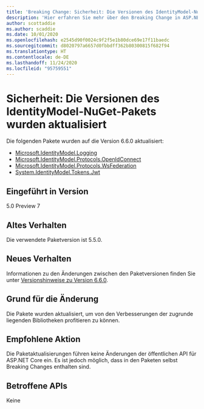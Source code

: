```yaml
---
title: 'Breaking Change: Sicherheit: Die Versionen des IdentityModel-NuGet-Pakets wurden aktualisiert'
description: 'Hier erfahren Sie mehr über den Breaking Change in ASP.NET Core 5.0 mit dem Titel „Sicherheit: Die Versionen des IdentityModel-NuGet-Pakets wurden aktualisiert'
author: scottaddie
ms.author: scaddie
ms.date: 10/01/2020
ms.openlocfilehash: e2545d90f0024c9f2f5e1b80dce69e17f11baedc
ms.sourcegitcommit: d8020797a6657d0fbbdff362b80300815f682f94
ms.translationtype: HT
ms.contentlocale: de-DE
ms.lasthandoff: 11/24/2020
ms.locfileid: "95759551"
---
```

# <a name="security-identitymodel-nuget-package-versions-updated"></a>Sicherheit: Die Versionen des IdentityModel-NuGet-Pakets wurden aktualisiert

Die folgenden Pakete wurden auf die Version 6.6.0 aktualisiert:

- [Microsoft.IdentityModel.Logging](https://www.nuget.org/packages/Microsoft.IdentityModel.Logging)
- [Microsoft.IdentityModel.Protocols.OpenIdConnect](https://www.nuget.org/packages/Microsoft.IdentityModel.Protocols.OpenIdConnect)
- [Microsoft.IdentityModel.Protocols.WsFederation](https://www.nuget.org/packages/Microsoft.IdentityModel.Protocols.WsFederation)
- [System.IdentityModel.Tokens.Jwt](https://www.nuget.org/packages/System.IdentityModel.Tokens.Jwt)

## <a name="version-introduced"></a>Eingeführt in Version

5.0 Preview 7

## <a name="old-behavior"></a>Altes Verhalten

Die verwendete Paketversion ist 5.5.0.

## <a name="new-behavior"></a>Neues Verhalten

Informationen zu den Änderungen zwischen den Paketversionen finden Sie unter [Versionshinweise zu Version 6.6.0](https://github.com/AzureAD/azure-activedirectory-identitymodel-extensions-for-dotnet/releases/tag/6.6.0).

## <a name="reason-for-change"></a>Grund für die Änderung

Die Pakete wurden aktualisiert, um von den Verbesserungen der zugrunde liegenden Bibliotheken profitieren zu können.

## <a name="recommended-action"></a>Empfohlene Aktion

Die Paketaktualisierungen führen keine Änderungen der öffentlichen API für ASP.NET Core ein. Es ist jedoch möglich, dass in den Paketen selbst Breaking Changes enthalten sind.

## <a name="affected-apis"></a>Betroffene APIs

Keine

<!--

### Category

ASP.NET Core

### Affected APIs

Not detectable via API analysis

-->
